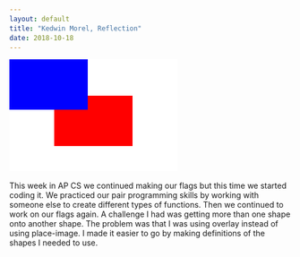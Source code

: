 ```yaml
---
layout: default
title: "Kedwin Morel, Reflection"
date: 2018-10-18
---
```


![My Flag](/images/flag.png)

This week in AP CS we continued making our flags but this time we started coding it. We practiced our pair programming skills by working with someone else to create different types of functions. Then we continued to work on our flags again. A challenge I had was getting more than one shape onto another shape. The problem was that I was using overlay instead of using place-image. I made it easier to go by making definitions of the shapes I needed to use.
